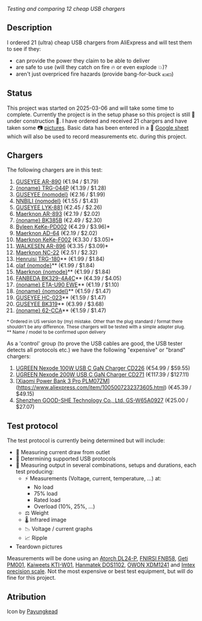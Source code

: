 *Testing and comparing 12 cheap USB chargers*

## Description

I ordered 21 (ultra) cheap USB chargers from AliExpress and will test them to see if they:

* can provide the power they claim to be able to deliver
* are safe to use (will they catch on fire 🔥 or even explode 💥)?
* aren't just overpriced fire hazards (provide bang-for-buck 💶💵)

## Status

This project was started on 2025-03-06 and will take some time to complete. Currently the project is in the setup phase so this project is still 🚧 under construction 🚧. I have ordered and received 21 chargers and have taken some 📷 [pictures](https://github.com/RobThree/ProjectCharger/tree/main/images). Basic data has been entered in a 📝 [Google sheet](https://docs.google.com/spreadsheets/d/1MLatioRcDbH1atz-dB_jMyGtM_djYzLRvWk6to6tpT4/edit?usp=sharing) which will also be used to record measurements etc. during this project.

## Chargers

The following chargers are in this test:

1. [GUSEYEE AR-890](https://www.aliexpress.com/item/1005006205253362.html) (€1.94 / $1.79)
2. [{noname} TRG-044P](https://www.aliexpress.com/item/1005006690280370.html) (€1.39 / $1.28)
3. [GUSEYEE {nomodel}](https://www.aliexpress.com/item/1005007817217545.html) (€2.16 / $1.99)
4. [NNBILI {nomodel}](https://www.aliexpress.com/item/1005007076973487.html) (€1.55 / $1.43)
5. [GUSEYEE LYK-881](https://www.aliexpress.com/item/1005006117746435.html) (€2.45 / $2.26)
6. [Maerknon AR-893](https://www.aliexpress.com/item/1005007540830401.html) (€2.19 / $2.02)
7. [{noname} BK385B](https://www.aliexpress.com/item/1005006359348866.html) (€2.49 / $2.30)
8. [Byleen KeKe-PD002](https://www.aliexpress.com/item/1005005029886272.html) (€4.29 / $3.96)*
9. [Maerknon AD-64](https://www.aliexpress.com/item/1005006968895855.html) (€2.19 / $2.02)
10. [Maerknon KeKe-F002](https://www.aliexpress.com/item/1005008273390175.html) (€3.30 / $3.05)*
11. [WALKESEN AR-896](https://www.aliexpress.com/item/1005008390068513.html) (€3.35 / $3.09)*
12. [Maerknon NC-22](https://www.aliexpress.com/item/1005007368774221.html) (€2.51 / $2.32)
13. [Henruisi TRG-180](https://www.aliexpress.com/item/1005007713351327.html)** (€1.99 / $1.84)
14. [olaf {nomode}](https://www.aliexpress.com/item/1005005447292671.html)** (€1.99 / $1.84)
15. [Maerknon  {nomode}](https://www.aliexpress.com/item/1005006294291283.html)** (€1.99 / $1.84)
16. [FANBEDA BK329-4A4C](https://www.aliexpress.com/item/1005007798517528.html)** (€4.39 / $4.05)
17. [{noname} ETA-U90 EWE](https://www.aliexpress.com/item/1005006603699489.html)** (€1.19 / $1.10)
18. [{noname} {nomodel}](https://www.aliexpress.com/item/1005006469372442.html)** (€1.59 / $1.47)
19. [GUSEYEE HC-023](https://www.aliexpress.com/item/1005007370796821.html)** (€1.59 / $1.47)
20. [GUSEYEE BK319](https://www.aliexpress.com/item/1005007487685097.html)** (€3.99 / $3.68)
21. [{noname} 62-CCA](https://www.aliexpress.com/item/1005005586923234.html)** (€1.59 / $1.47)

<sup>* Ordered in US version by (my) mistake. Other than the plug standard / format there shouldn't be any difference. These chargers will be tested with a simple adapter plug.<br>
** Name / model to be confirmed upon delivery</sup>

As a 'control' group (to prove the USB cables are good, the USB tester detects all protocols etc.) we have the following "expensive" or "brand" chargers:

1. [UGREEN Nexode 100W USB C GaN Charger CD226](https://www.aliexpress.com/item/1005002529458406.html) (€54.99 / $59.55)
2. [UGREEN Nexode 200W USB C GaN Charger CD271](https://www.aliexpress.com/item/1005008473171077.html) (€117.39 / $127.11)
3. [[Xiaomi Power Bank 3 Pro PLM07ZM]()](https://www.aliexpress.com/item/1005007232373605.html) (€45.39 / $49.15)
4. [Shenzhen GOOD-SHE Technology Co., Ltd. GS-W65A0927](http://www.good-she.com/web/index.php/product/index/g/e/id/278.html) (€25.00 / $27.07)

## Test protocol

The test protocol is currently being determined but will include:

* 🔌 Measuring current draw from outlet
* 📱 Determining supported USB protocols
* 📐 Measuring output in several combinations, setups and durations, each test producing:
    * ⚡ Measurements (Voltage, current, temperature, ...) at:
        * No load
        * 75% load
        * Rated load
        * Overload (10%, 25%, ...)
    * ⚖️ Weight
    * 🌡️ Infrared image
    * 📉 Voltage / current graphs
    * 📈 Ripple
* Teardown pictures

Measurements will be done using an [Atorch DL24-P](http://en.atorch.cn/ProDetail.aspx?ProID=13), [FNIRSI FNB58](https://www.fnirsi.com/products/fnb58), [Geti PM001](https://www.geti.eu/en/products/energy/power-consumption-meters/digital-energy-meter-geti-pm001), [Kaiweets KTI-W01](https://kaiweets.com/products/kti-w01-handheld-thermal-camera), [Hanmatek DOS1102](https://www.aliexpress.com/item/4000768225718.html), [OWON XDM1241](https://www.owon.com.hk/products_owon_4_1%7C2_digits_xdm1000_series_bench-type_digital_multimeter) and [Imtex precision scale](https://www.bol.com/nl/nl/p/imtex-precisie-digitale-weegschaal-500-gram-x-001-gram/9300000074911968/). Not the most expensive or best test equipment, but will do fine for this project.

## Atribution

Icon by [Payungkead](https://www.freepik.com/icon/usb_1664704)